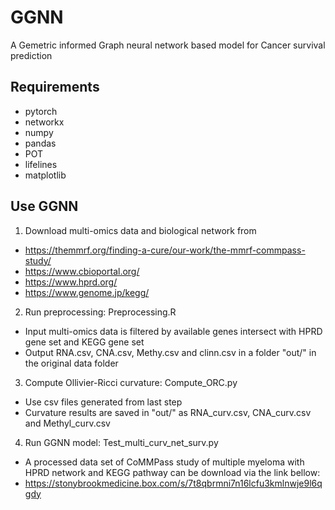 # GGNN
A Gemetric informed Graph neural network based model for Cancer survival prediction

## Requirements
* pytorch
* networkx
* numpy
* pandas
* POT
* lifelines
* matplotlib

## Use GGNN
1. Download multi-omics data and biological network from 
* https://themmrf.org/finding-a-cure/our-work/the-mmrf-commpass-study/
* https://www.cbioportal.org/
* https://www.hprd.org/
* https://www.genome.jp/kegg/

2. Run preprocessing: Preprocessing.R
* Input multi-omics data is filtered by available genes intersect with HPRD gene set and KEGG gene set
* Output RNA.csv, CNA.csv, Methy.csv and clinn.csv in a folder "out/" in the original data folder

3. Compute Ollivier-Ricci curvature: Compute_ORC.py
* Use csv files generated from last step
* Curvature results are saved in "out/" as RNA_curv.csv, CNA_curv.csv and Methyl_curv.csv

4. Run GGNN model: Test_multi_curv_net_surv.py
* A processed data set of CoMMPass study of multiple myeloma with HPRD network and KEGG pathway can be download via the link bellow: 
* https://stonybrookmedicine.box.com/s/7t8qbrmni7n16lcfu3kmlnwje9l6qgdy